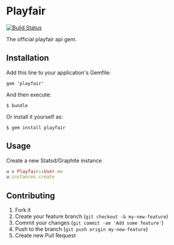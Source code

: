 # Playfair

[![Build Status](https://travis-ci.org/trobrock/playfair_gem.png?branch=master)](https://travis-ci.org/trobrock/playfair_gem)

The official playfair api gem.

## Installation

Add this line to your application's Gemfile:

    gem 'playfair'

And then execute:

    $ bundle

Or install it yourself as:

    $ gem install playfair

## Usage

Create a new Statsd/Graphite instance

```ruby
u = Playfair::User.me
u.instances.create
```

## Contributing

1. Fork it
2. Create your feature branch (`git checkout -b my-new-feature`)
3. Commit your changes (`git commit -am 'Add some feature'`)
4. Push to the branch (`git push origin my-new-feature`)
5. Create new Pull Request

